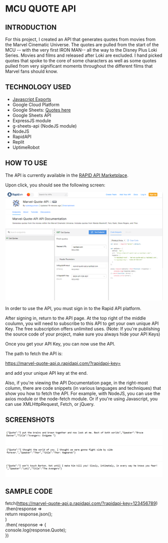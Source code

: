 # MCU QUOTE API

## INTRODUCTION
For this project, I created an API that generates quotes from movies from the Marvel Cinematic Universe. The quotes are pulled from the start of the MCU -- with the very first IRON MAN-- all the way to the Disney Plus Loki Series. Movies and films and released after Loki are excluded. I hand picked quotes that spoke to the core of some characters as well as some quotes pulled from very significant moments throughout the different films that Marvel fans should know.


## TECHNOLOGY USED
- [Javascript Exports](https://stackoverflow.com/questions/3922994/share-variables-between-files-in-node-js)  
- Google Cloud Platform   
- Google Sheets: [Quotes here](https://docs.google.com/spreadsheets/d/19rP-HPw_8DLlp9c4HHM7DBCc95hR_Top-8cs2AmSb3g/edit#gid=0)   
- Google Sheets API  
- ExpressJS module
- g-sheets-api (NodeJS module)  
- NodeJS  
- RapidAPI
- Replit  
- UptimeRobot  

## HOW TO USE

The API is currently available in the [RAPID API Marketplace](https://rapidapi.com/kyledeguzmanx/api/marvel-quote-api).  

Upon click, you should see the following screen:  

![RapidAPI](https://github.com/kyledeguzmanx/fDev-API-MCU/blob/master/images/RapidAPI.png)

In order to use the API, you must sign in to the Rapid API platform. 


After signing in, return to the API page. At the top right of the middle coulumn, you will need to subscribe to this API to get your own unique API Key. The free subscription offers unlimited uses. (Note: If you're publishing the source code of your project, make sure you always hide your API Keys)   

Once you get your API Key, you can now use the API.   

The path to fetch the API is:  

https://marvel-quote-api.p.rapidapi.com/?rapidapi-key=

and add your unique API key at the end.  

Also, if you're viewing the API Documentation page, in the right-most column, there are code snippets (in various languages and techniques) that show you how to fetch the API. For example, with NodeJS, you can use the axios module or the node-fetch module. Or if you're using Javascript, you can use XMLHttpRequest, Fetch, or jQuery.   


## SCREENSHOTS
![Screen1](https://github.com/kyledeguzmanx/fDev-API-MCU/blob/master/images/result1.png)
![](https://github.com/kyledeguzmanx/fDev-API-MCU/blob/master/images/result3.png)
![](https://github.com/kyledeguzmanx/fDev-API-MCU/blob/master/images/quote2.png)

## SAMPLE CODE

fetch(https://marvel-quote-api.p.rapidapi.com/?rapidapi-key=123456789)  
  .then(response =>   
    return response.json();  
   )  
   .then( response => {  
    console.log(response.Quote);  
   })
